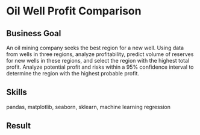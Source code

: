# Oil Well Profit Comparison

## Business Goal
An oil mining company seeks the best region for a new well. Using data from wells in three regions, analyze profitability, predict volume of reserves for new wells in these regions, and select the region with the highest total profit. Analyze potential profit and risks within a 95% confidence interval to determine the region with the highest probable profit.

## Skills
pandas, matplotlib, seaborn, sklearn, machine learning regression

## Result
